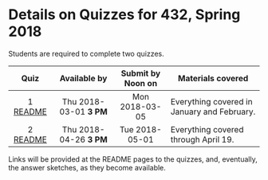 # Details on Quizzes for 432, Spring 2018

Students are required to complete two quizzes. 

Quiz | Available by  | Submit by Noon on | Materials covered
:--: | :------------------: | :---------------: | -------------------------------------
1 [README](https://github.com/THOMASELOVE/432-2018/tree/master/quizzes/quiz1) | Thu 2018-03-01 **3 PM** | Mon 2018-03-05 | Everything covered in January and February.
2 [README](https://github.com/THOMASELOVE/432-2018/tree/master/quizzes/quiz2) | Thu 2018-04-26 **3 PM** | Tue 2018-05-01 | Everything covered through April 19.

Links will be provided at the README pages to the quizzes, and, eventually, the answer sketches, as they become available.

